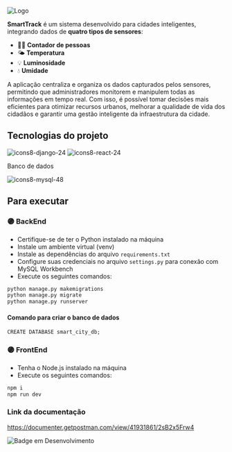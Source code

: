 ![Logo](https://github.com/user-attachments/assets/23b89016-4c60-45cf-a89d-ffa6812725df)

**SmartTrack** é um sistema desenvolvido para cidades inteligentes, integrando dados de **quatro tipos de sensores**:

- 👧🏽 **Contador de pessoas**  
- 🌤️ **Temperatura**  
- 💡 **Luminosidade**  
- 💧 **Umidade**  

A aplicação centraliza e organiza os dados capturados pelos sensores, permitindo que administradores monitorem e manipulem todas as informações em tempo real. Com isso, é possível tomar decisões mais eficientes para otimizar recursos urbanos, melhorar a qualidade de vida dos cidadãos e garantir uma gestão inteligente da infraestrutura da cidade.

## Tecnologias do projeto  
![icons8-django-24](https://github.com/user-attachments/assets/3a989ee7-55b0-470e-bc97-12cf5058ac9d)
![icons8-react-24](https://github.com/user-attachments/assets/480e3438-40bb-4a36-949f-df41be135da8)

Banco de dados

![icons8-mysql-48](https://github.com/user-attachments/assets/6cb5a6da-2d83-42b2-bf9a-c17febdb337c)

## Para executar  

### 🟣 BackEnd  
- Certifique-se de ter o Python instalado na máquina
- Instale um ambiente virtual (venv)
- Instale as dependências do arquivo `requirements.txt`
- Configure suas credenciais no arquivo `settings.py` para conexão com MySQL Workbench
- Execute os seguintes comandos:

```sh
python manage.py makemigrations
python manage.py migrate
python manage.py runserver
```

#### Comando para criar o banco de dados
```
CREATE DATABASE smart_city_db;
```

### 🟣 FrontEnd
- Tenha o Node.js instalado na máquina
- Execute os seguintes comandos:

```sh
npm i
npm run dev
```

### Link da documentação 
https://documenter.getpostman.com/view/41931861/2sB2x5Frw4

![Badge em Desenvolvimento](http://img.shields.io/static/v1?label=STATUS&message=EM%20DESENVOLVIMENTO&color=GREEN&style=for-the-badge)
